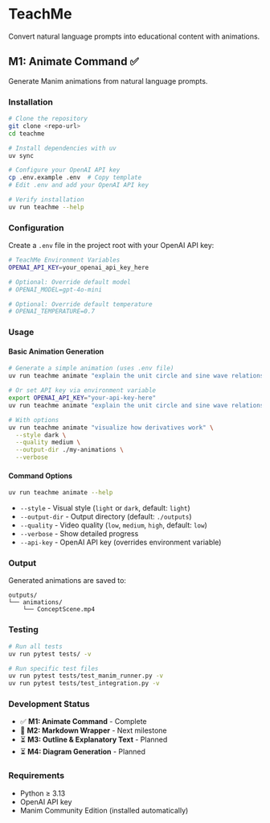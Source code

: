 # TeachMe

Convert natural language prompts into educational content with animations.

## M1: Animate Command ✅

Generate Manim animations from natural language prompts.

### Installation

```bash
# Clone the repository
git clone <repo-url>
cd teachme

# Install dependencies with uv
uv sync

# Configure your OpenAI API key
cp .env.example .env  # Copy template
# Edit .env and add your OpenAI API key

# Verify installation
uv run teachme --help
```

### Configuration

Create a `.env` file in the project root with your OpenAI API key:

```bash
# TeachMe Environment Variables
OPENAI_API_KEY=your_openai_api_key_here

# Optional: Override default model
# OPENAI_MODEL=gpt-4o-mini

# Optional: Override default temperature  
# OPENAI_TEMPERATURE=0.7
```

### Usage

#### Basic Animation Generation

```bash
# Generate a simple animation (uses .env file)
uv run teachme animate "explain the unit circle and sine wave relationship"

# Or set API key via environment variable
export OPENAI_API_KEY="your-api-key-here"
uv run teachme animate "explain the unit circle and sine wave relationship"

# With options
uv run teachme animate "visualize how derivatives work" \
  --style dark \
  --quality medium \
  --output-dir ./my-animations \
  --verbose
```

#### Command Options

```bash
uv run teachme animate --help
```

- `--style` - Visual style (`light` or `dark`, default: `light`)
- `--output-dir` - Output directory (default: `./outputs`)
- `--quality` - Video quality (`low`, `medium`, `high`, default: `low`)
- `--verbose` - Show detailed progress
- `--api-key` - OpenAI API key (overrides environment variable)

### Output

Generated animations are saved to:
```
outputs/
└── animations/
    └── ConceptScene.mp4
```

### Testing

```bash
# Run all tests
uv run pytest tests/ -v

# Run specific test files
uv run pytest tests/test_manim_runner.py -v
uv run pytest tests/test_integration.py -v
```

### Development Status

- ✅ **M1: Animate Command** - Complete
- 🔄 **M2: Markdown Wrapper** - Next milestone
- ⏳ **M3: Outline & Explanatory Text** - Planned
- ⏳ **M4: Diagram Generation** - Planned

### Requirements

- Python ≥ 3.13
- OpenAI API key
- Manim Community Edition (installed automatically)
